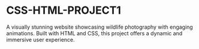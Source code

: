 # CSS-HTML-PROJECT1
A visually stunning website showcasing wildlife photography with engaging animations. Built with HTML and CSS, this project offers a dynamic and immersive user experience.
